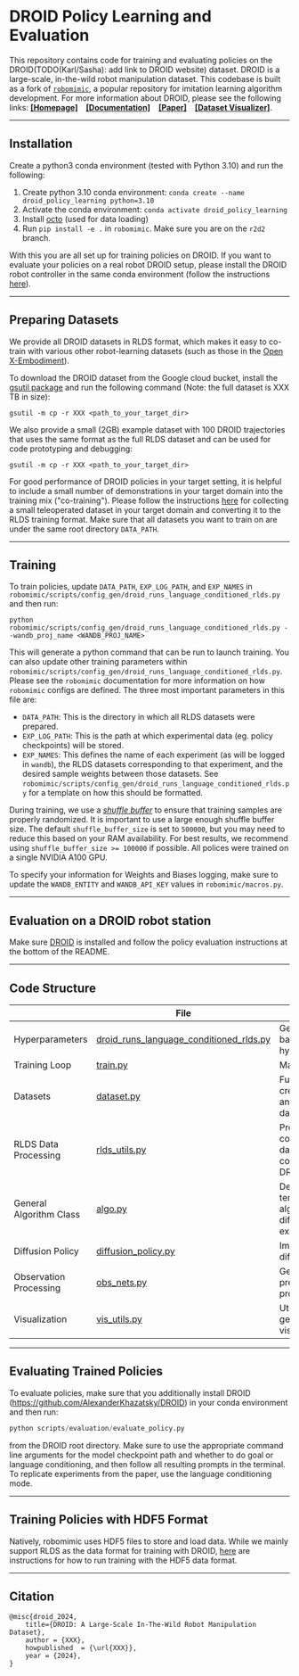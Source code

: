 # DROID Policy Learning and Evaluation

This repository contains code for training and evaluating policies on the DROID(TODO(Karl/Sasha): add link to DROID website) dataset. DROID is a large-scale, in-the-wild robot manipulation dataset. This codebase is built as a fork of [`robomimic`](https://robomimic.github.io/), a popular repository for imitation learning algorithm development. For more information about DROID, please see the following links: [**[Homepage]**](XXX) &ensp; [**[Documentation]**](XXX) &ensp; [**[Paper]**](XXX) &ensp; [**[Dataset Visualizer]**](XXX).

-------
## Installation
Create a python3 conda environment (tested with Python 3.10) and run the following:

1. Create python 3.10 conda environment: `conda create --name droid_policy_learning python=3.10`
2. Activate the conda environment: `conda activate droid_policy_learning`
3. Install [octo](https://github.com/octo-models/octo) (used for data loading)
4. Run `pip install -e .` in `robomimic`. Make sure you are on the `r2d2` branch.

With this you are all set up for training policies on DROID. If you want to evaluate your policies on a real robot DROID setup, 
please install the DROID robot controller in the same conda environment (follow the instructions [here](https://github.com/AlexanderKhazatsky/DROID)).

-------
## Preparing Datasets
We provide all DROID datasets in RLDS format, which makes it easy to co-train with various other robot-learning datasets (such as those in the [Open X-Embodiment](https://robotics-transformer-x.github.io/)).

To download the DROID dataset from the Google cloud bucket, install the [gsutil package](https://cloud.google.com/storage/docs/gsutil_install) and run the following command (Note: the full dataset is XXX TB in size):
```
gsutil -m cp -r XXX <path_to_your_target_dir>
```

We also provide a small (2GB) example dataset with 100 DROID trajectories that uses the same format as the full RLDS dataset and can be used for code prototyping and debugging:
```
gsutil -m cp -r XXX <path_to_your_target_dir>
```

For good performance of DROID policies in your target setting, it is helpful to include a small number of demonstrations in your target domain into the training mix ("co-training"). 
Please follow the instructions [here](XXX) for collecting a small teleoperated dataset in your target domain and converting it to the RLDS training format.
Make sure that all datasets you want to train on are under the same root directory `DATA_PATH`.

-------
## Training
To train policies, update `DATA_PATH`, `EXP_LOG_PATH`, and `EXP_NAMES` in `robomimic/scripts/config_gen/droid_runs_language_conditioned_rlds.py` and then run:

`python robomimic/scripts/config_gen/droid_runs_language_conditioned_rlds.py --wandb_proj_name <WANDB_PROJ_NAME>`

This will generate a python command that can be run to launch training. You can also update other training parameters within `robomimic/scripts/config_gen/droid_runs_language_conditioned_rlds.py`. Please see the `robomimic` documentation for more information on how `robomimic` configs are defined. The three
most important parameters in this file are:

- `DATA_PATH`: This is the directory in which all RLDS datasets were prepared.
- `EXP_LOG_PATH`: This is the path at which experimental data (eg. policy checkpoints) will be stored.
- `EXP_NAMES`: This defines the name of each experiment (as will be logged in `wandb`), the RLDS datasets corresponding to that experiment, and the desired sample weights between those datasets. See `robomimic/scripts/config_gen/droid_runs_language_conditioned_rlds.py` for a template on how this should be formatted.

During training, we use a [_shuffle buffer_](https://www.tensorflow.org/api_docs/python/tf/data/Dataset#shuffle) to ensure that training samples are properly randomized. It is important to use a large enough shuffle buffer size.
The default `shuffle_buffer_size` is set to `500000`, but you may need to reduce this based on your RAM availability. For best results, we recommend using `shuffle_buffer_size >= 100000` if possible. All polices were trained on a single NVIDIA A100 GPU.

To specify your information for Weights and Biases logging, make sure to update the `WANDB_ENTITY` and `WANDB_API_KEY` values in `robomimic/macros.py`.

-------
## Evaluation on a DROID robot station
Make sure [DROID](https://github.com/AlexanderKhazatsky/DROID) is installed and follow the policy evaluation instructions at the bottom of the README. 

-------
## Code Structure

|                           | File                                                    | Description                                                                   |
|---------------------------|---------------------------------------------------------|-------------------------------------------------------------------------------|
| Hyperparameters           | [droid_runs_language_conditioned_rlds.py](robomimic/scripts/config_gen/droid_runs_language_conditioned_rlds.py)     | Generates a config based on defined hyperparameters  |
| Training Loop             | [train.py](robomimic/scripts/train.py)                  | Main training script.                                                         |
| Datasets                  | [dataset.py](octo/data/dataset.py)                      | Functions for creating datasets and computing dataset statistics,             |
| RLDS Data Processing      | [rlds_utils.py](robomimic/utils/rlds_utils.py)    | Processing to convert RLDS dataset into dataset compatible for DROID training                      |
| General Algorithm Class   | [algo.py](robomimic/algo/algo.py)             | Defines a high level template for all algorithms (eg. diffusion policy) to extend           |
| Diffusion Policy          | [diffusion_policy.py](robomimic/algo/diffusion_policy.py)    | Implementation of diffusion policy |
| Observation Processing    | [obs_nets.py](robomimic/models/obs_nets.py)    | General observation pre-processing/encoding |
| Visualization             | [vis_utils.py](robomimic/utils/vis_utils.py) | Utilities for generating trajectory visualizations                      |

-------

## Evaluating Trained Policies
To evaluate policies, make sure that you additionally install DROID (https://github.com/AlexanderKhazatsky/DROID) in your conda environment and then run:
```python
python scripts/evaluation/evaluate_policy.py
```
from the DROID root directory. Make sure to use the appropriate command line arguments for the model checkpoint path and whether to do goal or language conditioning, and then follow
all resulting prompts in the terminal. To replicate experiments from the paper, use the language conditioning mode.

-------

## Training Policies with HDF5 Format
Natively, robomimic uses HDF5 files to store and load data. While we mainly support RLDS as the data format for training with DROID, [here](https://github.com/ashwin-balakrishna96/robomimic/tree/r2d2/README_hdf5.md) are instructions for how to run training with the HDF5 data format.

------------
## Citation

```
@misc{droid_2024,
    title={DROID: A Large-Scale In-The-Wild Robot Manipulation Dataset},
    author = {XXX},
    howpublished  = {\url{XXX}},
    year = {2024},
}
```
